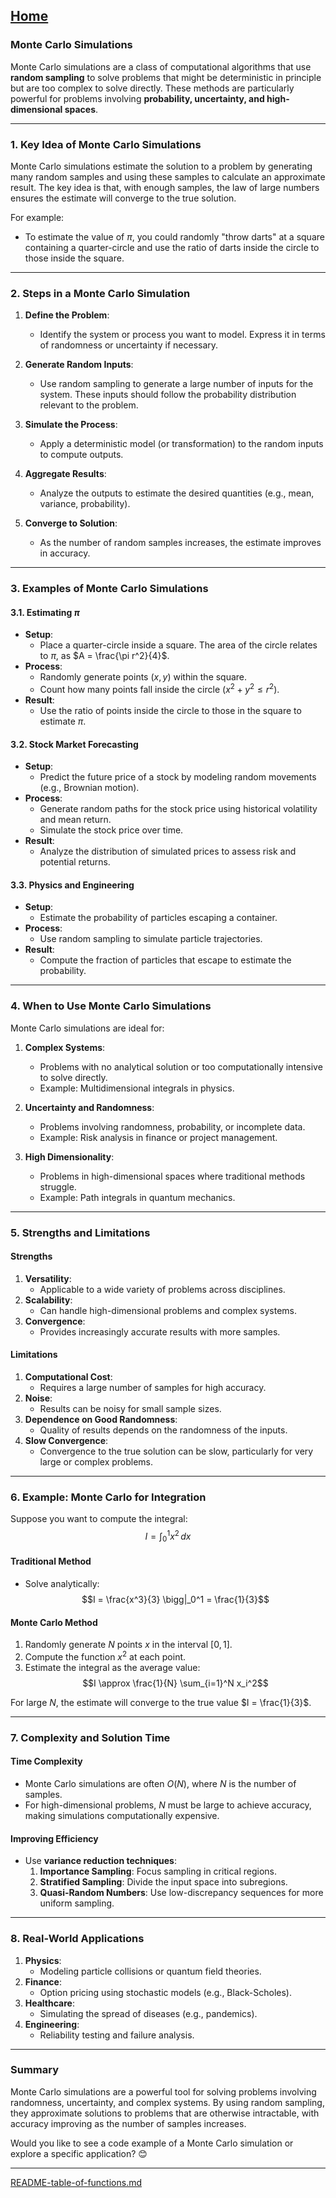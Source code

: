 [Home](https://t2m.io/VwvDcuw)
---

### **Monte Carlo Simulations**
Monte Carlo simulations are a class of computational algorithms that use **random sampling** to solve problems that might be deterministic in principle but are too complex to solve directly. These methods are particularly powerful for problems involving **probability, uncertainty, and high-dimensional spaces**.

---

### **1. Key Idea of Monte Carlo Simulations**
Monte Carlo simulations estimate the solution to a problem by generating many random samples and using these samples to calculate an approximate result. The key idea is that, with enough samples, the law of large numbers ensures the estimate will converge to the true solution.

For example:
- To estimate the value of $\pi$, you could randomly "throw darts" at a square containing a quarter-circle and use the ratio of darts inside the circle to those inside the square.

---

### **2. Steps in a Monte Carlo Simulation**
1. **Define the Problem**:
   - Identify the system or process you want to model. Express it in terms of randomness or uncertainty if necessary.

2. **Generate Random Inputs**:
   - Use random sampling to generate a large number of inputs for the system. These inputs should follow the probability distribution relevant to the problem.

3. **Simulate the Process**:
   - Apply a deterministic model (or transformation) to the random inputs to compute outputs.

4. **Aggregate Results**:
   - Analyze the outputs to estimate the desired quantities (e.g., mean, variance, probability).

5. **Converge to Solution**:
   - As the number of random samples increases, the estimate improves in accuracy.

---

### **3. Examples of Monte Carlo Simulations**
#### **3.1. Estimating $\pi$**
- **Setup**:
  - Place a quarter-circle inside a square. The area of the circle relates to $\pi$, as $A = \frac{\pi r^2}{4}$.
- **Process**:
  - Randomly generate points $(x, y)$ within the square.
  - Count how many points fall inside the circle ($x^2 + y^2 \leq r^2$).
- **Result**:
  - Use the ratio of points inside the circle to those in the square to estimate $\pi$.

#### **3.2. Stock Market Forecasting**
- **Setup**:
  - Predict the future price of a stock by modeling random movements (e.g., Brownian motion).
- **Process**:
  - Generate random paths for the stock price using historical volatility and mean return.
  - Simulate the stock price over time.
- **Result**:
  - Analyze the distribution of simulated prices to assess risk and potential returns.

#### **3.3. Physics and Engineering**
- **Setup**:
  - Estimate the probability of particles escaping a container.
- **Process**:
  - Use random sampling to simulate particle trajectories.
- **Result**:
  - Compute the fraction of particles that escape to estimate the probability.

---

### **4. When to Use Monte Carlo Simulations**
Monte Carlo simulations are ideal for:
1. **Complex Systems**:
   - Problems with no analytical solution or too computationally intensive to solve directly.
   - Example: Multidimensional integrals in physics.

2. **Uncertainty and Randomness**:
   - Problems involving randomness, probability, or incomplete data.
   - Example: Risk analysis in finance or project management.

3. **High Dimensionality**:
   - Problems in high-dimensional spaces where traditional methods struggle.
   - Example: Path integrals in quantum mechanics.

---

### **5. Strengths and Limitations**
#### **Strengths**
1. **Versatility**:
   - Applicable to a wide variety of problems across disciplines.
2. **Scalability**:
   - Can handle high-dimensional problems and complex systems.
3. **Convergence**:
   - Provides increasingly accurate results with more samples.

#### **Limitations**
1. **Computational Cost**:
   - Requires a large number of samples for high accuracy.
2. **Noise**:
   - Results can be noisy for small sample sizes.
3. **Dependence on Good Randomness**:
   - Quality of results depends on the randomness of the inputs.
4. **Slow Convergence**:
   - Convergence to the true solution can be slow, particularly for very large or complex problems.

---

### **6. Example: Monte Carlo for Integration**
Suppose you want to compute the integral:
$$I = \int_0^1 x^2 \, dx$$

#### **Traditional Method**
- Solve analytically:
  $$I = \frac{x^3}{3} \bigg|_0^1 = \frac{1}{3}$$

#### **Monte Carlo Method**
1. Randomly generate $N$ points $x$ in the interval $[0, 1]$.
2. Compute the function $x^2$ at each point.
3. Estimate the integral as the average value:
   $$I \approx \frac{1}{N} \sum_{i=1}^N x_i^2$$

For large $N$, the estimate will converge to the true value $I = \frac{1}{3}$.

---

### **7. Complexity and Solution Time**
#### **Time Complexity**
- Monte Carlo simulations are often $O(N)$, where $N$ is the number of samples.
- For high-dimensional problems, $N$ must be large to achieve accuracy, making simulations computationally expensive.

#### **Improving Efficiency**
- Use **variance reduction techniques**:
  1. **Importance Sampling**: Focus sampling in critical regions.
  2. **Stratified Sampling**: Divide the input space into subregions.
  3. **Quasi-Random Numbers**: Use low-discrepancy sequences for more uniform sampling.

---

### **8. Real-World Applications**
1. **Physics**:
   - Modeling particle collisions or quantum field theories.
2. **Finance**:
   - Option pricing using stochastic models (e.g., Black-Scholes).
3. **Healthcare**:
   - Simulating the spread of diseases (e.g., pandemics).
4. **Engineering**:
   - Reliability testing and failure analysis.

---

### **Summary**
Monte Carlo simulations are a powerful tool for solving problems involving randomness, uncertainty, and complex systems. By using random sampling, they approximate solutions to problems that are otherwise intractable, with accuracy improving as the number of samples increases.

Would you like to see a code example of a Monte Carlo simulation or explore a specific application? 😊


---

[README-table-of-functions.md](https://t2m.io/fchEDKB)
